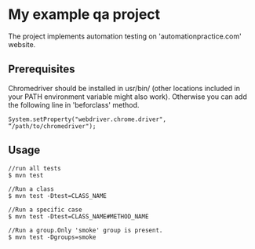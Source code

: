 # My example qa project

The project implements automation testing on 'automationpractice.com' website.

## Prerequisites

Сhromedriver should be installed in usr/bin/ (other locations included in your PATH environment variable might also work). Otherwise you can add the following line in 'beforclass' method.

```
System.setProperty("webdriver.chrome.driver", “/path/to/chromedriver");
```


## Usage

```
//run all tests
$ mvn test

//Run a class
$ mvn test -Dtest=CLASS_NAME

//Run a specific case
$ mvn test -Dtest=CLASS_NAME#METHOD_NAME

//Run a group.Only 'smoke' group is present.
$ mvn test -Dgroups=smoke
```